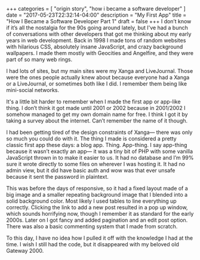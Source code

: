 +++
categories = [ "origin story", "how i became a software developer" ]
date = "2017-05-23T22:32:14-04:00"
description = "My First App"
title = "How I Became a Software Developer Part 1"
draft = false
+++
I don’t know if it’s all the nostalgia for the 90s going around lately, but I've had a bunch of conversations with other developers that got me thinking about my early years in web development. Back in 1998 I made tons of random websites with hilarious CSS, absolutely insane JavaScript, and crazy background wallpapers. I made them mostly with Geocities and Angelfire, and they were part of so many web rings.

I had lots of sites, but my main sites were my Xanga and LiveJournal. Those were the ones people actually knew about because everyone had a Xanga or a LiveJournal, or sometimes both like I did. I remember them being like mini-social networks.

It's a little bit harder to remember when I made the first app or app-like thing. I don’t think it got made until 2001 or 2002 because in 2001/2002 I somehow managed to get my own domain name for free. I think I got it by taking a survey about the internet. Can’t remember the name of it though. 

I had been getting tired of the design constraints of Xanga— there was only so much you could do with it. The thing I made is considered a pretty classic first app these days: a blog app. Thing. App-thing. I say app-thing because it wasn’t exactly an app— it was a tiny bit of PHP with some vanilla JavaScript thrown in to make it easier to us. It had no database and I’m 99% sure it wrote directly to some files on wherever I was hosting it. It had no admin view, but it did have basic auth and wow was that ever unsafe because it sent the password in plaintext. 

This was before the days of responsive, so it had a fixed layout made of a big image and a smaller repeating background image that I blended into a solid background color. Most likely I used tables to line everything up correctly. Clicking the link to add a new post resulted in a pop up window, which sounds horrifying now, though I remember it as standard for the early 2000s. Later on I got fancy and added pagination and an edit post option. There was also a basic commenting system that I made from scratch.

To this day, I have no idea how I pulled it off with the knowledge I had at the time. I wish I still had the code, but it disappeared with my beloved old Gateway 2000.
